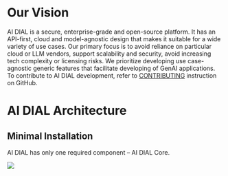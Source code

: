 # Our Vision 

AI DIAL is a secure, enterprise-grade and open-source platform. It has an API-first, cloud and model-agnostic design that makes it suitable for a wide variety of use cases. 
Our primary focus is to avoid reliance on particular cloud or LLM vendors, support scalability and security, avoid increasing tech complexity or licensing risks. 
We prioritize developing use case-agnostic generic features that facilitate developing of GenAI applications. 
To contribute to AI DIAL development, refer to [CONTRIBUTING](https://github.com/epam/ai-dial/blob/main/CONTRIBUTING.md) instruction on GitHub. 

# AI DIAL Architecture

## Minimal Installation

AI DIAL has only one required component – AI DIAL Core.

![](/img/core.svg)

